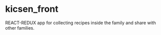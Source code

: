 # kicsen_front

REACT-REDUX app for collecting recipes inside the family and share with other families.
